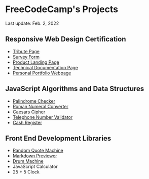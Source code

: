 # FreeCodeCamp's Projects

Last update: Feb. 2, 2022

## Responsive Web Design Certification

- [Tribute Page](./responsive-web-design/tribute-page)
- [Survey Form](./responsive-web-design/survey-form/)
- [Product Landing Page](./responsive-web-design/product-landing-page/)
- [Technical Documentation Page](./responsive-web-design/technical-documentation-page/)
- [Personal Portfolio Webpage](./responsive-web-design/personal-portfolio/)

## JavaScript Algorithms and Data Structures

- [Palindrome Checker](./javascript-algorithms-and-data-structures/palindrome/)
- [Roman Numeral Converter](./javascript-algorithms-and-data-structures/roman-numeral-converter/)
- [Caesars Cipher](./javascript-algorithms-and-data-structures/caesars-cipher/)
- [Telephone Number Validator](./javascript-algorithms-and-data-structures/telephone-number-validator/)
- [Cash Register](./javascript-algorithms-and-data-structures/cash-register/)

## Front End Development Libraries

- [Random Quote Machine](https://github.com/ledathemis/random-quote-machine)
- [Markdown Previewer](https://github.com/ledathemis/markdown-previewer)
- [Drum Machine](https://github.com/ledathemis/drum-machine)
- JavaScript Calculator
- 25 + 5 Clock
